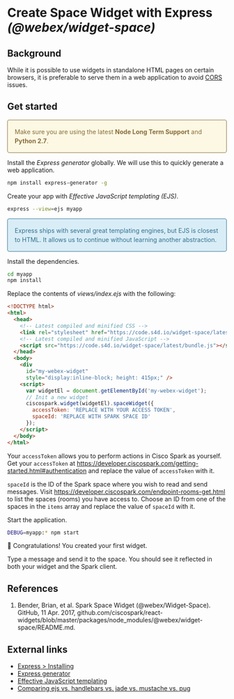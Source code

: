 # Create Space Widget with Express _(@webex/widget-space)_

## Background

While it is possible to use widgets in standalone HTML pages on certain browsers, it is preferable to serve them in a web application to avoid [CORS](https://developer.mozilla.org/en-US/docs/Web/HTTP/CORS) issues. 

## Get started

<p class="callout warning">Make sure you are using the latest <b>Node Long Term Support</b> and <b>Python 2.7</b>.

Install the *Express generator* globally. We will use this to quickly generate a web application.

```bash
npm install express-generator -g
```

Create your app with *Effective JavaScript templating (EJS)*. 

```bash
express --view=ejs myapp
```

<p class="callout info">Express ships with several great templating engines, but EJS is closest to HTML. It allows us to continue without learning another abstraction.</p>

Install the dependencies. 

```bash
cd myapp
npm install
```

Replace the contents of *views/index.ejs* with the following: 

```html
<!DOCTYPE html>
<html>
  <head>
    <!-- Latest compiled and minified CSS -->
    <link rel="stylesheet" href="https://code.s4d.io/widget-space/latest/main.css">
    <!-- Latest compiled and minified JavaScript -->
    <script src="https://code.s4d.io/widget-space/latest/bundle.js"></script>
  </head>
  <body>
    <div 
      id="my-webex-widget" 
      style="display:inline-block; height: 415px;" />
    <script>
      var widgetEl = document.getElementById('my-webex-widget');
      // Init a new widget
      ciscospark.widget(widgetEl).spaceWidget({
        accessToken: 'REPLACE WITH YOUR ACCESS TOKEN',
        spaceId: 'REPLACE WITH SPARK SPACE ID'
      });
    </script>
  </body>
</html>
```

Your `accessToken` allows you to perform actions in Cisco Spark as yourself. Get your `accessToken` at https://developer.ciscospark.com/getting-started.html#authentication and replace the value of `accessToken` with it.  

`spaceId` is the ID of the Spark space where you wish to read and send messages. Visit https://developer.ciscospark.com/endpoint-rooms-get.html to list the spaces (rooms) you have access to. Choose an ID from one of the spaces in the `items` array and replace the value of `spaceId` with it. 

Start the application. 

```bash
DEBUG=myapp:* npm start
```

:tada: Congratulations! You created your first widget. 

Type a message and send it to the space. You should see it reflected in both your widget and the Spark client. 

## References

1. Bender, Brian, et al. Spark Space Widget (@webex/Widget-Space). GitHub, 11 Apr. 2017, github.com/ciscospark/react-widgets/blob/master/packages/node_modules/@webex/widget-space/README.md.

## External links

- [Express > Installing](https://expressjs.com/en/starter/installing.html)
- [Express generator](https://expressjs.com/en/starter/generator.html)
- [Effective JavaScript templating](http://ejs.co/)
- [Comparing ejs vs. handlebars vs. jade vs. mustache vs. pug](https://npmcompare.com/compare/ejs,handlebars,jade,mustache,pug)

<style>
    .callout {
        border-radius: 4px; 
        border-style: solid;
        border-width: 1px;
        line-height: 21px;
        padding: 16px;
    }

    .info {
        background-color: #d9edf7;
        color: #31708f;
    }

    .warning {
        background-color: #fcf8e3;
        color: #8a6d3b;
    }
</style>

